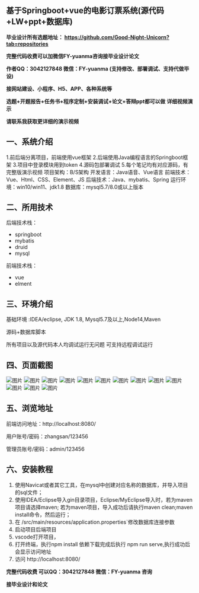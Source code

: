 ## 基于Springboot+vue的电影订票系统(源代码+LW+ppt+数据库)
**毕业设计所有选题地址： https://github.com/Good-Night-Unicorn?tab=repositories**

**完整代码收费可以加微信FY-yuanma咨询接毕业设计论文**

**作者QQ：3042127848 微信：FY-yuanma (支持修改、部署调试、支持代做毕设)**

**接网站建设、小程序、H5、APP、各种系统等**

**选题+开题报告+任务书+程序定制+安装调试+论文+答辩ppt都可以做**
**详细视频演示**

**请联系我获取更详细的演示视频**

## 一、系统介绍

1.前后端分离项目，前端使用vue框架
2.后端使用Java编程语言的Springboot框架
3.项目中登录模块用到token
4.源码包部署调试
5.每个笔记均有对应源码，有完整版演示视频
项目架构：B/S架构
开发语言：Java语音、Vue语言
前端技术：Vue、Html、CSS、Element、JS
后端技术：Java、mybatis、Spring
运行环境：win10/win11、jdk1.8
数据库：mysql5.7/8.0或以上版本

## 二、所用技术

后端技术栈：

- springboot
- mybatis
- druid
- mysql

前端技术栈：

- vue
- elment



## 三、环境介绍

基础环境 :IDEA/eclipse, JDK 1.8, Mysql5.7及以上,Node14,Maven

源码+数据库脚本

所有项目以及源代码本人均调试运行无问题 可支持远程调试运行

## 四、页面截图
![图片](https://github.com/user-attachments/assets/a40f436d-0433-444c-bc80-7e40d4ed74d3)
![图片](https://github.com/user-attachments/assets/a0006a58-2ea5-4547-9f8d-b2e53f4a230d)
![图片](https://github.com/user-attachments/assets/5a51870f-1bb1-42e6-b026-56683c6bd051)
![图片](https://github.com/user-attachments/assets/651ea246-c2e2-4df4-8edc-b5a4226290d5)
![图片](https://github.com/user-attachments/assets/681c2c4e-62af-4bd3-9323-6470a1edf8a2)
![图片](https://github.com/user-attachments/assets/564887eb-05b3-48a8-a625-684b43b1ecbd)
![图片](https://github.com/user-attachments/assets/4834f16e-fde4-4984-bfd7-98c020647540)
![图片](https://github.com/user-attachments/assets/1cd99322-e436-497e-89d3-22600b82d47a)
![图片](https://github.com/user-attachments/assets/01b7e660-6a95-4885-b286-65cb1e6b682a)
![图片](https://github.com/user-attachments/assets/8b4dd546-6e44-46d0-9c16-67d9e4216bea)
![图片](https://github.com/user-attachments/assets/3ab39e91-6f42-4f65-8de9-802d7c3c73b1)
![图片](https://github.com/user-attachments/assets/a232398a-1dc0-41d9-b8e4-d2aa2198a023)
![图片](https://github.com/user-attachments/assets/885bf088-f902-4b85-beb1-16396e48fd66)


## 五、浏览地址

前端访问地址：http://localhost:8080/

用户账号/密码：zhangsan/123456

管理员账号/密码：admin/123456  

## 六、安装教程

1. 使用Navicat或者其它工具，在mysql中创建对应名称的数据库，并导入项目的sql文件；
2. 使用IDEA/Eclipse导入gin目录项目，Eclipse/MyEclipse导入时，若为maven项目请选择maven;
   若为maven项目，导入成功后请执行maven clean;maven install命令，然后运行；
3. 在 /src/main/resources/application.properties`修改数据库连接参数
4. 启动项目后端项目 
5. vscode打开项目，
6. 打开终端，执行npm install 依赖下载完成后执行 npm run serve,执行成功后会显示访问地址
7. 访问  http://localhost:8080/

**完整代码收费  可以QQ：3042127848 微信：FY-yuanma 咨询**

**接毕业设计和论文**
